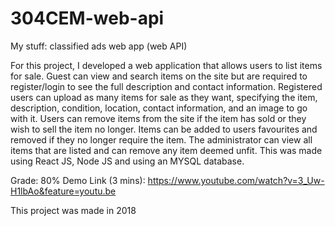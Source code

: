 # 304CEM-web-api
My stuff: classified ads web app (web API) 

For this project, I developed a web application that allows users to list items for sale. Guest can view and search items on the site but are required to register/login to see the full description and contact information. Registered users can upload as many items for sale as they want, specifying the item, description, condition, location, contact information, and an image to go with it. Users can remove items from the site if the item has sold or they wish to sell the item no longer. Items can be added to users favourites and removed if they no longer require the item. The administrator can view all items that are listed and can remove any item deemed unfit. This was made using React JS, Node JS and using an MYSQL database.

Grade: 80% Demo Link (3 mins): https://www.youtube.com/watch?v=3_Uw-H1lbAo&feature=youtu.be

This project was made in 2018
